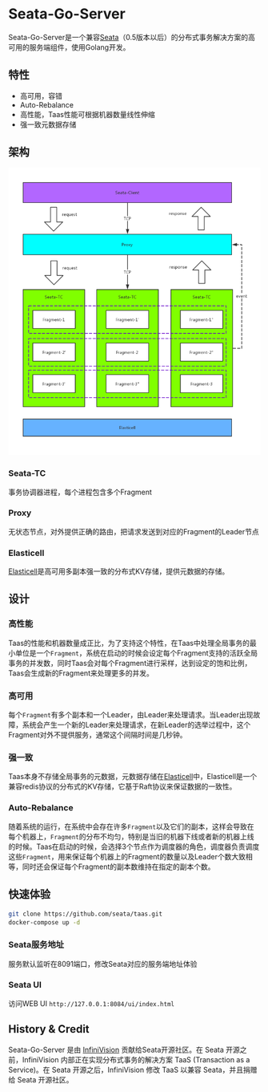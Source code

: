 # Seata-Go-Server
Seata-Go-Server是一个兼容[Seata](https://github.com/seata/seata)（0.5版本以后）的分布式事务解决方案的高可用的服务端组件，使用Golang开发。

## 特性
- 高可用，容错
- Auto-Rebalance
- 高性能，Taas性能可根据机器数量线性伸缩
- 强一致元数据存储

## 架构
![](./images/taas.png)

### Seata-TC
事务协调器进程，每个进程包含多个Fragment

### Proxy
无状态节点，对外提供正确的路由，把请求发送到对应的Fragment的Leader节点

### Elasticell
[Elasticell](https://github.com/deepfabric/elasticell)是高可用多副本强一致的分布式KV存储，提供元数据的存储。

## 设计
### 高性能
Taas的性能和机器数量成正比，为了支持这个特性，在Taas中处理全局事务的最小单位是一个`Fragment`，系统在启动的时候会设定每个Fragment支持的活跃全局事务的并发数，同时Taas会对每个Fragment进行采样，达到设定的饱和比例，Taas会生成新的Fragment来处理更多的并发。

### 高可用
每个`Fragment`有多个副本和一个Leader，由Leader来处理请求。当Leader出现故障，系统会产生一个新的Leader来处理请求，在新Leader的选举过程中，这个Fragment对外不提供服务，通常这个间隔时间是几秒钟。

### 强一致
Taas本身不存储全局事务的元数据，元数据存储在[Elasticell](https://github.com/deepfabric/elasticell)中，Elasticell是一个兼容redis协议的分布式的KV存储，它基于Raft协议来保证数据的一致性。

### Auto-Rebalance
随着系统的运行，在系统中会存在许多`Fragment`以及它们的副本，这样会导致在每个机器上，`Fragment`的分布不均匀，特别是当旧的机器下线或者新的机器上线的时候。Taas在启动的时候，会选择3个节点作为调度器的角色，调度器负责调度这些`Fragment`，用来保证每个机器上的Fragment的数量以及Leader个数大致相等，同时还会保证每个Fragment的副本数维持在指定的副本个数。

## 快速体验
```bash
git clone https://github.com/seata/taas.git
docker-compose up -d
```

### Seata服务地址
服务默认监听在8091端口，修改Seata对应的服务端地址体验

### Seata UI 
访问WEB UI `http://127.0.0.1:8084/ui/index.html`

## History & Credit
Seata-Go-Server 是由 [InfiniVision](./proposed-contrib.md#InfiniVision) 贡献给Seata开源社区。在 Seata 开源之前，InfiniVision 内部正在实现分布式事务的解决方案 TaaS (Transaction as a Service)。在 Seata 开源之后，InfiniVision 修改 TaaS 以兼容 Seata，并且捐赠给 Seata 开源社区。